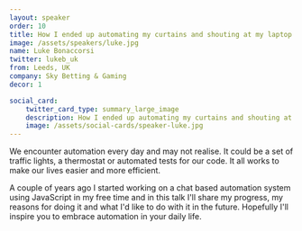 ```yaml
---
layout: speaker
order: 10
title: How I ended up automating my curtains and shouting at my laptop
image: /assets/speakers/luke.jpg
name: Luke Bonaccorsi
twitter: lukeb_uk
from: Leeds, UK
company: Sky Betting & Gaming
decor: 1

social_card:
    twitter_card_type: summary_large_image
    description: How I ended up automating my curtains and shouting at my laptop
    image: /assets/social-cards/speaker-luke.jpg
---
```


We encounter automation every day and may not realise. It could be a set of traffic lights, a thermostat or automated tests for our code. It all works to make our lives easier and more efficient.

A couple of years ago I started working on a chat based automation system using JavaScript in my free time and in this talk I'll share my progress, my reasons for doing it and what I'd like to do with it in the future. Hopefully I'll inspire you to embrace automation in your daily life.